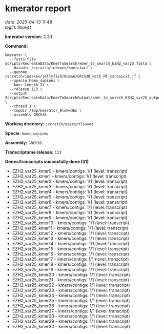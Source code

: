 # kmerator report
*date: 2025-04-13 11:48*  
*login: tlouvet*

**kmerator version:** 2.3.1

**Command:**

```
kmerator \
  --fasta-file Scripts/RecreateData/KmerToSearch/kmer_to_search_EZH2_var25.fasta \
  --datadir /scratch/indexes/kmerator/ \
  --genome /scratch/indexes/jellyfish/human/GRCh38_with_MT_canonical.jf \
  --specie homo_sapiens \
  --kmer-length 31 \
  --release 113 \
  --output Scripts/RecreateData/KmerToSearchOutput/kmer_to_search_EZH2_var25_output \
  --thread 1 \
  --tmpdir /tmp/kmerator_6lnkwdbo \
  --assembly GRCh38
```

**Working directory:** `/scratch/users/tlouvet`

**Specie:** `homo_sapiens`

**Assembly:** `GRCh38`

**Transcriptome release:** `113`

**Genes/transcripts succesfully done (31)**

- EZH2_var25_kmer0 - kmers/contigs: 1/1 (level: transcript)
- EZH2_var25_kmer1 - kmers/contigs: 1/1 (level: transcript)
- EZH2_var25_kmer2 - kmers/contigs: 1/1 (level: transcript)
- EZH2_var25_kmer3 - kmers/contigs: 1/1 (level: transcript)
- EZH2_var25_kmer4 - kmers/contigs: 1/1 (level: transcript)
- EZH2_var25_kmer5 - kmers/contigs: 1/1 (level: transcript)
- EZH2_var25_kmer6 - kmers/contigs: 1/1 (level: transcript)
- EZH2_var25_kmer7 - kmers/contigs: 1/1 (level: transcript)
- EZH2_var25_kmer8 - kmers/contigs: 1/1 (level: transcript)
- EZH2_var25_kmer9 - kmers/contigs: 1/1 (level: transcript)
- EZH2_var25_kmer10 - kmers/contigs: 1/1 (level: transcript)
- EZH2_var25_kmer11 - kmers/contigs: 1/1 (level: transcript)
- EZH2_var25_kmer12 - kmers/contigs: 1/1 (level: transcript)
- EZH2_var25_kmer13 - kmers/contigs: 1/1 (level: transcript)
- EZH2_var25_kmer14 - kmers/contigs: 1/1 (level: transcript)
- EZH2_var25_kmer15 - kmers/contigs: 1/1 (level: transcript)
- EZH2_var25_kmer16 - kmers/contigs: 1/1 (level: transcript)
- EZH2_var25_kmer17 - kmers/contigs: 1/1 (level: transcript)
- EZH2_var25_kmer18 - kmers/contigs: 1/1 (level: transcript)
- EZH2_var25_kmer19 - kmers/contigs: 1/1 (level: transcript)
- EZH2_var25_kmer20 - kmers/contigs: 1/1 (level: transcript)
- EZH2_var25_kmer21 - kmers/contigs: 1/1 (level: transcript)
- EZH2_var25_kmer22 - kmers/contigs: 1/1 (level: transcript)
- EZH2_var25_kmer23 - kmers/contigs: 1/1 (level: transcript)
- EZH2_var25_kmer24 - kmers/contigs: 1/1 (level: transcript)
- EZH2_var25_kmer25 - kmers/contigs: 1/1 (level: transcript)
- EZH2_var25_kmer26 - kmers/contigs: 1/1 (level: transcript)
- EZH2_var25_kmer27 - kmers/contigs: 1/1 (level: transcript)
- EZH2_var25_kmer28 - kmers/contigs: 1/1 (level: transcript)
- EZH2_var25_kmer29 - kmers/contigs: 1/1 (level: transcript)
- EZH2_var25_kmer30 - kmers/contigs: 1/1 (level: transcript)
